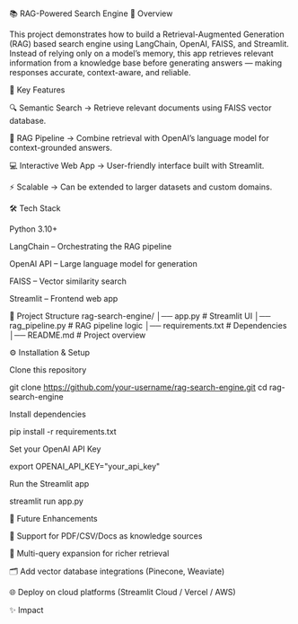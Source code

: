 📚 RAG-Powered Search Engine
🚀 Overview

This project demonstrates how to build a Retrieval-Augmented Generation (RAG) based search engine using LangChain, OpenAI, FAISS, and Streamlit.
Instead of relying only on a model’s memory, this app retrieves relevant information from a knowledge base before generating answers — making responses accurate, context-aware, and reliable.

🎯 Key Features

🔍 Semantic Search → Retrieve relevant documents using FAISS vector database.

🤖 RAG Pipeline → Combine retrieval with OpenAI’s language model for context-grounded answers.

💻 Interactive Web App → User-friendly interface built with Streamlit.

⚡ Scalable → Can be extended to larger datasets and custom domains.

🛠️ Tech Stack

Python 3.10+

LangChain – Orchestrating the RAG pipeline

OpenAI API – Large language model for generation

FAISS – Vector similarity search

Streamlit – Frontend web app

📂 Project Structure
rag-search-engine/
│── app.py              # Streamlit UI
│── rag_pipeline.py     # RAG pipeline logic
│── requirements.txt    # Dependencies
│── README.md           # Project overview

⚙️ Installation & Setup

Clone this repository

git clone https://github.com/your-username/rag-search-engine.git
cd rag-search-engine


Install dependencies

pip install -r requirements.txt


Set your OpenAI API Key

export OPENAI_API_KEY="your_api_key"


Run the Streamlit app

streamlit run app.py

🔮 Future Enhancements

📑 Support for PDF/CSV/Docs as knowledge sources

🧠 Multi-query expansion for richer retrieval

🗂️ Add vector database integrations (Pinecone, Weaviate)

🌐 Deploy on cloud platforms (Streamlit Cloud / Vercel / AWS)

✨ Impact

